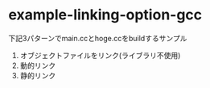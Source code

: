 # example-linking-option-gcc
下記3パターンでmain.ccとhoge.ccをbuildするサンプル

1. オブジェクトファイルをリンク(ライブラリ不使用)
1. 動的リンク
1. 静的リンク
